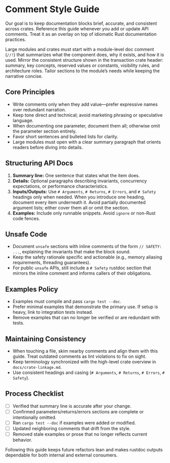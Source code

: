 # Comment Style Guide

Our goal is to keep documentation blocks brief, accurate, and consistent across crates. Reference this guide whenever you add or update API comments. Treat it as an overlay on top of idiomatic Rust documentation practices.

Large modules and crates must start with a module-level doc comment (`//!`) that summarizes what the component does, why it exists, and how it is used. Mirror the consistent structure shown in the transaction crate header: summary, key concepts, reserved values or constants, visibility rules, and architecture roles. Tailor sections to the module’s needs while keeping the narrative concise.

## Core Principles
- Write comments only when they add value—prefer expressive names over redundant narration.
- Keep tone direct and technical; avoid marketing phrasing or speculative language.
- When documenting one parameter, document them all; otherwise omit the parameter section entirely.
- Favor short sentences and bulleted lists for clarity.
- Large modules must open with a clear summary paragraph that orients readers before diving into details.

## Structuring API Docs
1. **Summary line:** One sentence that states what the item does.
2. **Details:** Optional paragraphs describing invariants, concurrency expectations, or performance characteristics.
3. **Inputs/Outputs:** Use `# Arguments`, `# Returns`, `# Errors`, and `# Safety` headings only when needed. When you introduce one heading, document every item underneath it. Avoid partially documented argument lists; either cover them all or omit the section.
4. **Examples:** Include only runnable snippets. Avoid `ignore` or non-Rust code fences.

## Unsafe Code
- Document `unsafe` sections with inline comments of the form `// SAFETY: ...`, explaining the invariants that make the block sound.
- Keep the safety rationale specific and actionable (e.g., memory aliasing requirements, threading guarantees).
- For public `unsafe` APIs, still include a `# Safety` rustdoc section that mirrors the inline comment and informs callers of their obligations.

## Examples Policy
- Examples must compile and pass `cargo test --doc`.
- Prefer minimal examples that demonstrate the primary use. If setup is heavy, link to integration tests instead.
- Remove examples that can no longer be verified or are redundant with tests.

## Maintaining Consistency
- When touching a file, skim nearby comments and align them with this guide. Treat outdated comments as lint violations to fix on sight.
- Keep terminology synchronized with the high-level crate overview in `docs/crate-linkage.md`.
- Use consistent headings and casing (`# Arguments`, `# Returns`, `# Errors`, `# Safety`).

## Process Checklist
- [ ] Verified that summary line is accurate after your change.
- [ ] Confirmed parameters/returns/errors sections are complete or intentionally omitted.
- [ ] Ran `cargo test --doc` if examples were added or modified.
- [ ] Updated neighboring comments that drift from the style.
- [ ] Removed stale examples or prose that no longer reflects current behavior.

Following this guide keeps future refactors lean and makes rustdoc outputs dependable for both internal and external consumers.
